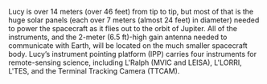 Lucy is over 14 meters (over 46 feet) from tip to tip, but most of that is the huge solar panels (each over 7 meters (almost 24 feet) in diameter)  needed to power the spacecraft as it flies out to the orbit of Jupiter. All of the instruments, and the 2-meter (6.5 ft)-high gain antenna needed to communicate with Earth, will be located on the much smaller spacecraft body. Lucy’s instrument pointing platform (IPP) carries four instruments for remote-sensing science, including L'Ralph (MVIC and LEISA), L'LORRI, L'TES, and the Terminal Tracking Camera (TTCAM).